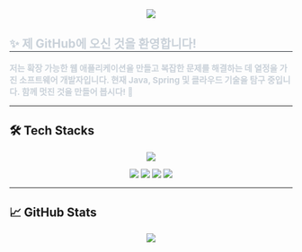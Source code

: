 <div align="center">
  <img src="https://capsule-render.vercel.app/api?type=waving&color=0:f9ebeb,100:c2f1f5&height=120&text=Hello,%20I'm%20Guk!%20👋&animation=twinkling&fontColor=96e3c2&fontSize=60" />
</div>

<div align="left">
  <h2 style="border-bottom: 1px solid #21262d; color: #c9d1d9;"> ✨ 제 GitHub에 오신 것을 환영합니다! </h2>  
  <p style="font-weight: 700; font-size: 15px; color: #c9d1d9;">
    저는 확장 가능한 웹 애플리케이션을 만들고 복잡한 문제를 해결하는 데 열정을 가진 소프트웨어 개발자입니다.  
    현재 Java, Spring 및 클라우드 기술을 탐구 중입니다.  
    함께 멋진 것을 만들어 봅시다! 🚀
  </p>
</div>

---

## 🛠️ Tech Stacks

<p align="center">
  <a href="https://skillicons.dev">
    <img src="https://skillicons.dev/icons?i=html,css,javascript,spring,mysql,git,docker" />
  </a>
</p>

<p align="center">
  <img src="https://img.shields.io/badge/Spring%20Boot-6DB33F?style=for-the-badge&logo=springboot&logoColor=white"/>
  <img src="https://img.shields.io/badge/Spring%20Security-6DB33F?style=for-the-badge&logo=springsecurity&logoColor=white"/>
  <img src="https://img.shields.io/badge/Spring%20Data%20JPA-6DB33F?style=for-the-badge&logo=hibernate&logoColor=white"/>
  <img src="https://img.shields.io/badge/MyBatis-000000?style=for-the-badge&logo=apache&logoColor=white"/>
</p>

---

## 📈 GitHub Stats

<p align="center">
  <img src="https://github-readme-stats.vercel.app/api?username=gg-uks&count_private=true&show_icons=true&theme=solarized-light" />
</p>

